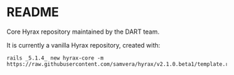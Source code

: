 # README

Core Hyrax repository maintained by the DART team. 

It is currently a vanilla Hyrax repository, created with:

```
rails _5.1.4_ new hyrax-core -m https://raw.githubusercontent.com/samvera/hyrax/v2.1.0.beta1/template.rb
```
